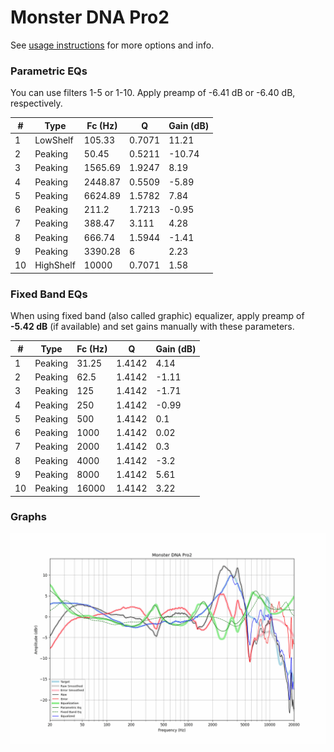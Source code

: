 # Monster DNA Pro2
See [usage instructions](https://github.com/jaakkopasanen/AutoEq#usage) for more options and info.

### Parametric EQs
You can use filters 1-5 or 1-10. Apply preamp of -6.41 dB or -6.40 dB, respectively.

|   # | Type      |   Fc (Hz) |      Q |   Gain (dB) |
|-----|-----------|-----------|--------|-------------|
|   1 | LowShelf  |    105.33 | 0.7071 |       11.21 |
|   2 | Peaking   |     50.45 | 0.5211 |      -10.74 |
|   3 | Peaking   |   1565.69 | 1.9247 |        8.19 |
|   4 | Peaking   |   2448.87 | 0.5509 |       -5.89 |
|   5 | Peaking   |   6624.89 | 1.5782 |        7.84 |
|   6 | Peaking   |    211.2  | 1.7213 |       -0.95 |
|   7 | Peaking   |    388.47 | 3.111  |        4.28 |
|   8 | Peaking   |    666.74 | 1.5944 |       -1.41 |
|   9 | Peaking   |   3390.28 | 6      |        2.23 |
|  10 | HighShelf |  10000    | 0.7071 |        1.58 |

### Fixed Band EQs
When using fixed band (also called graphic) equalizer, apply preamp of **-5.42 dB** (if available) and set gains manually with these parameters.

|   # | Type    |   Fc (Hz) |      Q |   Gain (dB) |
|-----|---------|-----------|--------|-------------|
|   1 | Peaking |     31.25 | 1.4142 |        4.14 |
|   2 | Peaking |     62.5  | 1.4142 |       -1.11 |
|   3 | Peaking |    125    | 1.4142 |       -1.71 |
|   4 | Peaking |    250    | 1.4142 |       -0.99 |
|   5 | Peaking |    500    | 1.4142 |        0.1  |
|   6 | Peaking |   1000    | 1.4142 |        0.02 |
|   7 | Peaking |   2000    | 1.4142 |        0.3  |
|   8 | Peaking |   4000    | 1.4142 |       -3.2  |
|   9 | Peaking |   8000    | 1.4142 |        5.61 |
|  10 | Peaking |  16000    | 1.4142 |        3.22 |

### Graphs
![](./Monster%20DNA%20Pro2.png)
